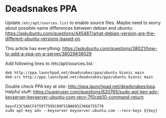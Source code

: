 
# Deadsnakes PPA

Update `/etc/apt/sources.list` to enable source files.  Maybe need to worry about possible
name differences between debian and ubuntu: https://askubuntu.com/questions/445487/what-debian-version-are-the-different-ubuntu-versions-based-on

This article has everything:
https://askubuntu.com/questions/38021/how-to-add-a-ppa-on-a-server/38029#38029


Add following lines to /etc/apt/sources.list:

    deb http://ppa.launchpad.net/deadsnakes/ppa/ubuntu bionic main
    deb-src http://ppa.launchpad.net/deadsnakes/ppa/ubuntu bionic main

Double check PPA key at site: http://ppa.launchpad.net/deadsnakes/ppa.
Helpful stuff: https://superuser.com/questions/620765/sudo-apt-key-adv-keyserver-keyserver-ubuntu-com-recv-7f0ceb10-command-return

    key=F23C5A6CF475977595C89F51BA6932366A755776
    sudo apt-key adv --keyserver keyserver.ubuntu.com --recv-keys ${key}

